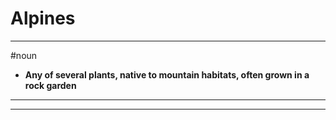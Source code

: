 # Alpines
---
#noun
- **Any of several plants, native to mountain habitats, often grown in a rock garden**
---
---
